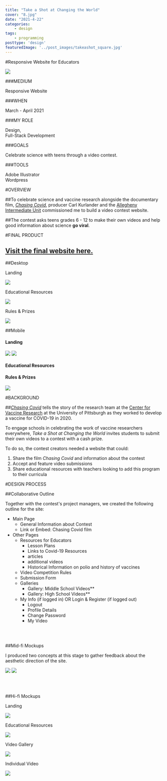 ```yaml
---
title: "Take a Shot at Changing the World"
cover: "8.jpg"
date: "2021-4-22"
categories:
    - design
tags:
    - programming
posttype: 'design'
featuredImage: '../post_images/takeashot_square.jpg'
---
```


#Responsive Website for Educators

<cover-img>

<img src="../post_images/takeashot/responsive_mockup.jpg" />

</cover-img>

<design-meta>

###MEDIUM

Responsive Website

###WHEN

March - April 2021

###MY ROLE

Design,\
Full-Stack Development

###GOALS

Celebrate science with teens through a video contest.

###TOOLS

Adobe Illustrator\
Wordpress

</design-meta>

<grid-container>

#OVERVIEW

##To celebrate science and vaccine research alongside the documentary film, [*Chasing Covid*](https://www.creative.pitt.edu/pittsburgh-lens/chasing-covid), producer Carl Kurlander and the [Allegheny Intermediate Unit]((https://www.aiu3.net/)) commissioned me to build a video contest website.

##The contest asks teens grades 6 - 12 to make their own videos and help good information about science **go viral**.

#FINAL PRODUCT

<a href="https://www.takeashotatchangingtheworld.org" target="_blank"><h2>Visit the final website here.</h2></a>

##Desktop

Landing

<img src="../post_images/takeashot/desktop-landing.jpg" />

Educational Resources

<img src="../post_images/takeashot/desktop-resources.jpg" />

Rules & Prizes

<img src="../post_images/takeashot/desktop-rules&prizes.jpg" />

##Mobile

<text-pair>

<h4>

Landing

</h4>

<img src="../post_images/takeashot/landing_iphone-mockup-opt.png" />

</text-pair>

<img-pair>

<img src="../post_images/takeashot/resources_iphone-mockup-opt.png" />

<h4>

Educational Resources

</h4>

</img-pair>

<text-pair>

<h4>

Rules & Prizes

</h4>

<img src="../post_images/takeashot/rules&prizes_iphone-mockup-opt.png" />

</text-pair>

#BACKGROUND

##[*Chasing Covid*](https://www.creative.pitt.edu/pittsburgh-lens/chasing-covid) tells the story of the research team at the [Center for Vaccine Research](https://www.cvr.pitt.edu/) at the University of Pittsburgh as they worked to develop a vaccine for COVID-19 in 2020.

To engage schools in celebrating the work of vaccine researchers everywhere, *Take a Shot at Changing the World* invites students to submit their own videos to a contest with a cash prize.

To do so, the contest creators needed a website that could:

1. Share the film *Chasing Covid* and information about the contest
1. Accept and feature video submissions
1. Share educational resources with teachers looking to add this program to their curricula

#DESIGN PROCESS

##Collaborative Outline

Together with the contest's project managers, we created the following outline for the site:

- Main Page
    - General Information about Contest
    - Link or Embed: Chasing Covid film
- Other Pages
    - Resources for Educators
        - Lesson Plans
        - Links to Covid-19 Resources
        - articles
        - additional videos 
        - Historical Information on polio and history of vaccines
    - Video Competition Rules
    - Submission Form
    - Galleries
        - Gallery: Middle School Videos**
        - Gallery: High School Videos**
    - My Info (if logged in) OR Login & Register (if logged out)
        - Logout
        - Profile Details
        - Change Password
        - My Video

<br /><br />

##Mid-fi Mockups

I produced two concepts at this stage to gather feedback about the aesthetic direction of the site.

<img src="../post_images/takeashot/rough1.jpg" />

<img src="../post_images/takeashot/rough2.jpg" />

<br /><br />

##Hi-fi Mockups

Landing

<img src="../post_images/takeashot/main-page-opt.jpg" />

Educational Resources

<img src="../post_images/takeashot/lesson-plans-opt.jpg" />

Video Gallery

<img src="../post_images/takeashot/video-gallery-opt.jpg" />

Individual Video

<img src="../post_images/takeashot/individual-video-opt.jpg" />

</grid-container>


